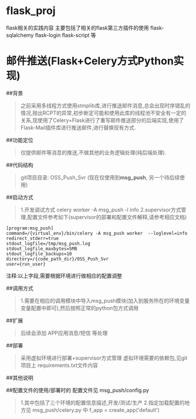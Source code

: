 # flask_proj
flask相关的实践内容
主要包括了相关的flask第三方插件的使用
flask-sqlalchemy
flask-login
flask-script
等

# 邮件推送(Flask+Celery方式Python实现)

##背景
>之前采用多线程方式使用stmplib库,进行推送邮件消息,总会出现时序错乱的情况,抛出RCPT的异常,初步断定可能和使用此库的线程池不安全有一定的关系,现使用了Celery+Flask进行了重写邮件推送部分的后端实现,使用了Flask-Mail插件库进行推送邮件,进行替换现有方式.

##功能定位
>仅提供邮件等消息的推送,不做其他的业务逻辑处理(纯后端处理).

##代码结构
>git项目目录: OSS_Push_Svr  (现在仅使用到<strong>msg_push</strong>, 另一个待后续使用)

##启动方式
>1.开发调试方式 celery worker -A msg_push -l info
>2.supervisor方式管理,配置文件参考如下(supervisor的部署和配置文件解释,请参考相应文档)
```
[program:msg_push]
command=/{virtual_env}/bin/celery -A msg_push worker  --loglevel=info
redirect_stderr=true
stdout_logfile=/tmp/msg_push.log
stdout_logfile_maxbytes=5MB
stdout_logfile_backups=10
directory=/{code_path_dir}/OSS_Push_Svr
user={run_user}
```
注释:以上字段,需要根据环境进行做相应的配置调整

##调用方式
>1.需要在相应的调用模块中导入msg_push模块(加入到服务所在的环境变量变量配置中即可),然后按照正常的python包方式调用

##扩展
>后续会添加 APP应用消息/短信 等处理

##部署
>采用虚拟环境进行部署+supervisor方式管理
>虚拟环境需要的依赖包,见git项目上 requirements.txt文件内容

##其他说明

##配置文件的使用/部署时的
配置文件见 msg_push/config.py
>1.其中包括了三个环境的配置信息描述,开发/测试/生产
>2.指定加载配置的地方见 msg_push/celery.py 中 f_app = create_app('default')
>



